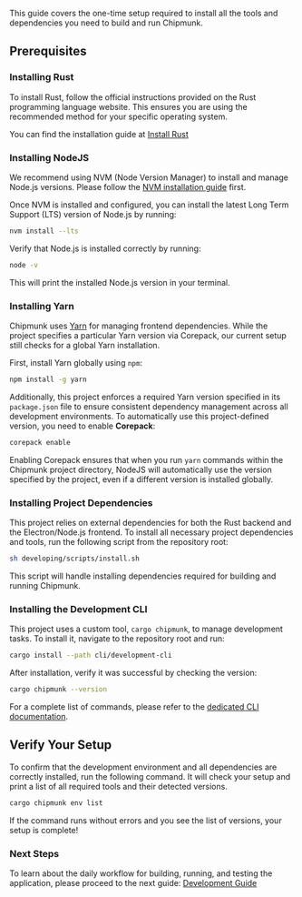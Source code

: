 This guide covers the one-time setup required to install all the tools and dependencies you need to build and run Chipmunk.

## Prerequisites

### Installing Rust

To install Rust, follow the official instructions provided on the Rust programming language website. This ensures you are using the recommended method for your specific operating system.

You can find the installation guide at [Install Rust](https://www.rust-lang.org/tools/install)

### Installing NodeJS

We recommend using NVM (Node Version Manager) to install and manage Node.js versions. Please follow the [NVM installation guide](https://github.com/nvm-sh/nvm) first.

Once NVM is installed and configured, you can install the latest Long Term Support (LTS) version of Node.js by running:

```sh
nvm install --lts
```
Verify that Node.js is installed correctly by running:

```sh
node -v
```

This will print the installed Node.js version in your terminal.

### Installing Yarn

Chipmunk uses [Yarn](https://yarnpkg.com/) for managing frontend dependencies. While the project specifies a particular Yarn version via Corepack, our current setup still checks for a global Yarn installation.

First, install Yarn globally using `npm`:

```sh
npm install -g yarn
```

Additionally, this project enforces a required Yarn version specified in its `package.json` file to ensure consistent dependency management across all development environments. To automatically use this project-defined version, you need to enable **Corepack**:

```sh
corepack enable
```

Enabling Corepack ensures that when you run `yarn` commands within the Chipmunk project directory, NodeJS will automatically use the version specified by the project, even if a different version is installed globally.

### Installing Project Dependencies

This project relies on external dependencies for both the Rust backend and the Electron/Node.js frontend. To install all necessary project dependencies and tools, run the following script from the repository root:

```sh
sh developing/scripts/install.sh
```

This script will handle installing dependencies required for building and running Chipmunk.


### Installing the Development CLI

This project uses a custom tool, `cargo chipmunk`, to manage development tasks. To install it, navigate to the repository root and run:
```sh 
cargo install --path cli/development-cli
```

After installation, verify it was successful by checking the version:
```sh
cargo chipmunk --version
```

For a complete list of commands, please refer to the [dedicated CLI documentation](./dev-cli.md).

## Verify Your Setup

To confirm that the development environment and all dependencies are correctly installed, run the following command. It will check your setup and print a list of all required tools and their detected versions.

```bash
cargo chipmunk env list
```

If the command runs without errors and you see the list of versions, your setup is complete!

### Next Steps

To learn about the daily workflow for building, running, and testing the application, please proceed to the next guide: [Development Guide](./development-guide.md)

